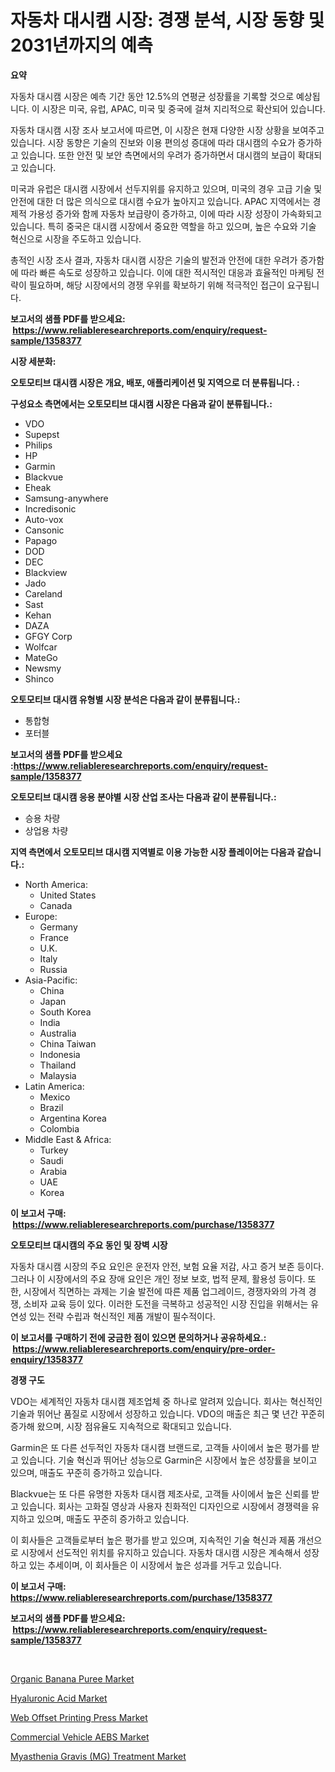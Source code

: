 <p><h1>자동차 대시캠 시장: 경쟁 분석, 시장 동향 및 2031년까지의 예측</h1></p><p><strong>요약</strong></p>
<p><p>자동차 대시캠 시장은 예측 기간 동안 12.5%의 연평균 성장률을 기록할 것으로 예상됩니다. 이 시장은 미국, 유럽, APAC, 미국 및 중국에 걸쳐 지리적으로 확산되어 있습니다.</p><p>자동차 대시캠 시장 조사 보고서에 따르면, 이 시장은 현재 다양한 시장 상황을 보여주고 있습니다. 시장 동향은 기술의 진보와 이용 편의성 증대에 따라 대시캠의 수요가 증가하고 있습니다. 또한 안전 및 보안 측면에서의 우려가 증가하면서 대시캠의 보급이 확대되고 있습니다.</p><p>미국과 유럽은 대시캠 시장에서 선두지위를 유지하고 있으며, 미국의 경우 고급 기술 및 안전에 대한 더 많은 의식으로 대시캠 수요가 높아지고 있습니다. APAC 지역에서는 경제적 가용성 증가와 함께 자동차 보급량이 증가하고, 이에 따라 시장 성장이 가속화되고 있습니다. 특히 중국은 대시캠 시장에서 중요한 역할을 하고 있으며, 높은 수요와 기술 혁신으로 시장을 주도하고 있습니다.</p><p>총적인 시장 조사 결과, 자동차 대시캠 시장은 기술의 발전과 안전에 대한 우려가 증가함에 따라 빠른 속도로 성장하고 있습니다. 이에 대한 적시적인 대응과 효율적인 마케팅 전략이 필요하며, 해당 시장에서의 경쟁 우위를 확보하기 위해 적극적인 접근이 요구됩니다.</p></p>
<p><strong>보고서의 샘플 PDF를 받으세요: &nbsp;<a href="https://www.reliableresearchreports.com/enquiry/request-sample/1358377">https://www.reliableresearchreports.com/enquiry/request-sample/1358377</a></strong></p>
<p><strong>시장 세분화:</strong></p>
<p><strong> 오토모티브 대시캠 시장은 개요, 배포, 애플리케이션 및 지역으로 더 분류됩니다. :</strong></p>
<p><strong>구성요소 측면에서는 오토모티브 대시캠 시장은 다음과 같이 분류됩니다.:</strong></p>
<p><ul><li>VDO</li><li>Supepst</li><li>Philips</li><li>HP</li><li>Garmin</li><li>Blackvue</li><li>Eheak</li><li>Samsung-anywhere</li><li>Incredisonic</li><li>Auto-vox</li><li>Cansonic</li><li>Papago</li><li>DOD</li><li>DEC</li><li>Blackview</li><li>Jado</li><li>Careland</li><li>Sast</li><li>Kehan</li><li>DAZA</li><li>GFGY Corp</li><li>Wolfcar</li><li>MateGo</li><li>Newsmy</li><li>Shinco</li></ul></p>
<p><strong> 오토모티브 대시캠 유형별 시장 분석은 다음과 같이 분류됩니다.:</strong></p>
<p><ul><li>통합형</li><li>포터블</li></ul></p>
<p><strong>보고서의 샘플 PDF를 받으세요 :<a href="https://www.reliableresearchreports.com/enquiry/request-sample/1358377">https://www.reliableresearchreports.com/enquiry/request-sample/1358377</a></strong></p>
<p><strong> 오토모티브 대시캠 응용 분야별 시장 산업 조사는 다음과 같이 분류됩니다.:</strong></p>
<p><ul><li>승용 차량</li><li>상업용 차량</li></ul></p>
<p><strong>지역 측면에서 오토모티브 대시캠 지역별로 이용 가능한 시장 플레이어는 다음과 같습니다.:</strong></p>
<p><ul>
    <li>
        North America:
        <ul>
            <li>United States</li>
            <li>Canada</li>
        </ul>
    </li>
    <li>
        Europe:
        <ul>
            <li>Germany</li>
            <li>France</li>
            <li>U.K.</li>
            <li>Italy</li>
            <li>Russia</li>
        </ul>
    </li>
    <li>
        Asia-Pacific:
        <ul>
            <li>China</li>
            <li>Japan</li>
            <li>South Korea</li>
            <li>India</li>
            <li>Australia</li>
            <li>China Taiwan</li>
            <li>Indonesia</li>
            <li>Thailand</li>
            <li>Malaysia</li>
        </ul>
    </li>
    <li>
        Latin America:
        <ul>
            <li>Mexico</li>
            <li>Brazil</li>
            <li>Argentina Korea</li>
            <li>Colombia</li>
        </ul>
    </li>
    <li>
        Middle East & Africa:
        <ul>
            <li>Turkey</li>
            <li>Saudi</li>
            <li>Arabia</li>
            <li>UAE</li>
            <li>Korea</li>
        </ul>
    </li>
    </ul></p>
<p><strong>이 보고서 구매: &nbsp;<a href="https://www.reliableresearchreports.com/purchase/1358377">https://www.reliableresearchreports.com/purchase/1358377</a></strong></p>
<p><strong>오토모티브 대시캠의 주요 동인 및 장벽 시장</strong></p>
<p><p>자동차 대시캠 시장의 주요 요인은 운전자 안전, 보험 요율 저감, 사고 증거 보존 등이다. 그러나 이 시장에서의 주요 장애 요인은 개인 정보 보호, 법적 문제, 활용성 등이다. 또한, 시장에서 직면하는 과제는 기술 발전에 따른 제품 업그레이드, 경쟁자와의 가격 경쟁, 소비자 교육 등이 있다. 이러한 도전을 극복하고 성공적인 시장 진입을 위해서는 유연성 있는 전략 수립과 혁신적인 제품 개발이 필수적이다.</p></p>
<p><strong>이 보고서를 구매하기 전에 궁금한 점이 있으면 문의하거나 공유하세요.: &nbsp;<a href="https://www.reliableresearchreports.com/enquiry/pre-order-enquiry/1358377">https://www.reliableresearchreports.com/enquiry/pre-order-enquiry/1358377</a></strong></p>
<p><strong>경쟁 구도</strong></p>
<p><p>VDO는 세계적인 자동차 대시캠 제조업체 중 하나로 알려져 있습니다. 회사는 혁신적인 기술과 뛰어난 품질로 시장에서 성장하고 있습니다. VDO의 매출은 최근 몇 년간 꾸준히 증가해 왔으며, 시장 점유율도 지속적으로 확대되고 있습니다.</p><p>Garmin은 또 다른 선두적인 자동차 대시캠 브랜드로, 고객들 사이에서 높은 평가를 받고 있습니다. 기술 혁신과 뛰어난 성능으로 Garmin은 시장에서 높은 성장률을 보이고 있으며, 매출도 꾸준히 증가하고 있습니다.</p><p>Blackvue는 또 다른 유명한 자동차 대시캠 제조사로, 고객들 사이에서 높은 신뢰를 받고 있습니다. 회사는 고화질 영상과 사용자 친화적인 디자인으로 시장에서 경쟁력을 유지하고 있으며, 매출도 꾸준히 증가하고 있습니다.</p><p>이 회사들은 고객들로부터 높은 평가를 받고 있으며, 지속적인 기술 혁신과 제품 개선으로 시장에서 선도적인 위치를 유지하고 있습니다. 자동차 대시캠 시장은 계속해서 성장하고 있는 추세이며, 이 회사들은 이 시장에서 높은 성과를 거두고 있습니다.</p></p>
<p><strong>이 보고서 구매: &nbsp; <a href="https://www.reliableresearchreports.com/purchase/1358377">https://www.reliableresearchreports.com/purchase/1358377</a></strong></p>
<p><strong>보고서의 샘플 PDF를 받으세요: &nbsp;<a href="https://www.reliableresearchreports.com/enquiry/request-sample/1358377">https://www.reliableresearchreports.com/enquiry/request-sample/1358377</a></strong><strong></strong></p>
<p>&nbsp;</p>
<p><p><a href="https://view.publitas.com/reportprime-1/organic-banana-puree-market-provides-a-comprehensive-analysis-including-a-macro-overview-of-the-market-as-well-as-micro-details-such-as-market-size-and-competitive-landscape/">Organic Banana Puree Market</a></p><p><a href="https://github.com/jhcraigie/Market-Research-Report-List-2/blob/main/hyaluronic-acid-market.md">Hyaluronic Acid Market</a></p><p><a href="https://florentine-yuzu-f42.notion.site/Web-Offset-Printing-Press-Market-Challenges-Opportunities-and-Growth-Drivers-and-Major-Market-Pla-adbbbb96afb140fc91a17fb8df2d8cc2">Web Offset Printing Press Market</a></p><p><a href="https://issuu.com/reportprime-2/docs/commercial-vehicle-aebs-market-size-2030.pptx">Commercial Vehicle AEBS Market</a></p><p><a href="https://issuu.com/reportprime-2/docs/myasthenia-gravis-mg-treatment-market-size-2030.pp">Myasthenia Gravis (MG) Treatment Market</a></p></p>